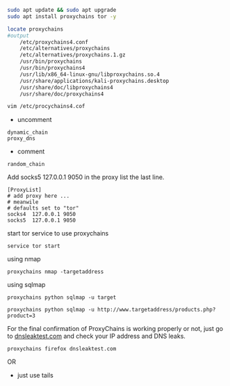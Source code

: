 ```bash
sudo apt update && sudo apt upgrade
sudo apt install proxychains tor -y
```

```bash
locate proxychains
#output
	/etc/proxychains4.conf
	/etc/alternatives/proxychains
	/etc/alternatives/proxychains.1.gz
	/usr/bin/proxychains
	/usr/bin/proxychains4
	/usr/lib/x86_64-linux-gnu/libproxychains.so.4
	/usr/share/applications/kali-proxychains.desktop
	/usr/share/doc/libproxychains4
	/usr/share/doc/proxychains4
```

```bash
vim /etc/procychains4.cof
```
- uncomment
```
dynamic_chain
proxy_dns
```
- comment
```
random_chain
```
Add socks5 127.0.0.1 9050 in the proxy list the last line.
```
[ProxyList]
# add proxy here ...
# meanwile
# defaults set to "tor"
socks4  127.0.0.1 9050 
socks5  127.0.0.1 9050 
```

start tor service to use proxychains
```
service tor start
```

using nmap
```
proxychains nmap -targetaddress
```
using sqlmap
```
proxychains python sqlmap -u target

proxychains python sqlmap -u http://www.targetaddress/products.php?product=3
```


For the final confirmation of ProxyChains is working properly or not, just go to [dnsleaktest.com](https://www.dnsleaktest.com/) and check your IP address and DNS leaks.
```
proxychains firefox dnsleaktest.com
```

OR
- just use tails